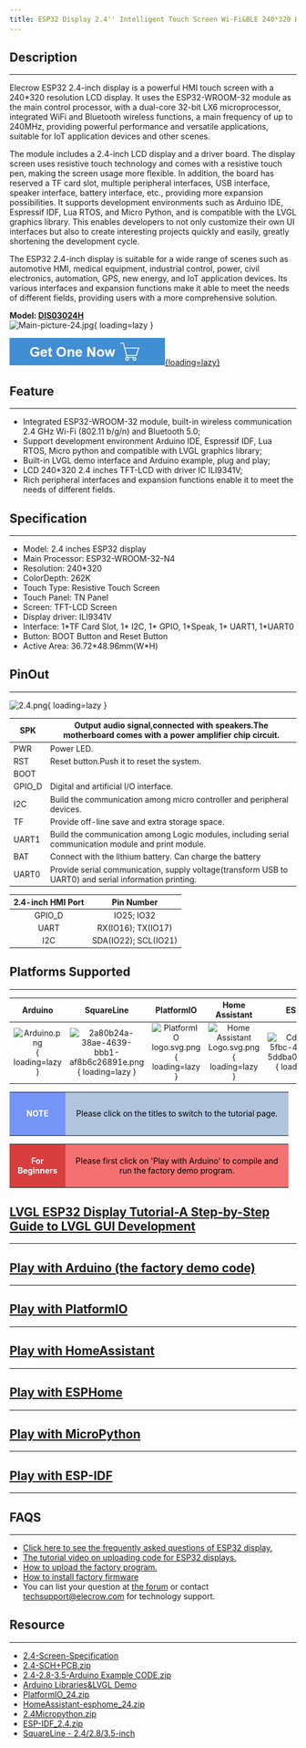 ```yaml
---
title: ESP32 Display 2.4'' Intelligent Touch Screen Wi-Fi&BLE 240*320 HMI Display
---
```


## Description
-----------

Elecrow ESP32 2.4-inch display is a powerful HMI touch screen with a 240\*320 resolution LCD display. It uses the ESP32-WROOM-32 module as the main control processor, with a dual-core 32-bit LX6 microprocessor, integrated WiFi and Bluetooth wireless functions, a main frequency of up to 240MHz, providing powerful performance and versatile applications, suitable for IoT application devices and other scenes.

The module includes a 2.4-inch LCD display and a driver board. The display screen uses resistive touch technology and comes with a resistive touch pen, making the screen usage more flexible. In addition, the board has reserved a TF card slot, multiple peripheral interfaces, USB interface, speaker interface, battery interface, etc., providing more expansion possibilities. It supports development environments such as Arduino IDE, Espressif IDF, Lua RTOS, and Micro Python, and is compatible with the LVGL graphics library. This enables developers to not only customize their own UI interfaces but also to create interesting projects quickly and easily, greatly shortening the development cycle.

The ESP32 2.4-inch display is suitable for a wide range of scenes such as automotive HMI, medical equipment, industrial control, power, civil electronics, automation, GPS, new energy, and IoT application devices. Its various interfaces and expansion functions make it able to meet the needs of different fields, providing users with a more comprehensive solution.

**Model: [DIS03024H](https://www.elecrow.com/esp32-display-2-4-inch-intelligent-spi-tft-lcd-touch-screen-hmi-display.html)**   
![Main-picture-24.jpg](https://wiki.elecrow.com/images/thumb/d/dc/Main-picture-24.jpg/400px-Main-picture-24.jpg){ loading=lazy }

[![Alt text](./assets/images/Get_one_now.png){loading=lazy}](https://www.elecrow.com/esp32-display-2-4-inch-intelligent-spi-tft-lcd-touch-screen-hmi-display.html "Title text")

## Feature
-------

- Integrated ESP32-WROOM-32 module, built-in wireless communication 2.4 GHz Wi-Fi (802.11 b/g/n) and Bluetooth 5.0;
- Support development environment Arduino IDE, Espressif IDF, Lua RTOS, Micro python and compatible with LVGL graphics library;
- Built-in LVGL demo interface and Arduino example, plug and play;
- LCD 240\*320 2.4 inches TFT-LCD with driver IC ILI9341V;
- Rich peripheral interfaces and expansion functions enable it to meet the needs of different fields.

## Specification
-------------

- Model: 2.4 inches ESP32 display
- Main Processor: ESP32-WROOM-32-N4
- Resolution: 240\*320
- ColorDepth: 262K
- Touch Type: Resistive Touch Screen
- Touch Panel: TN Panel
- Screen: TFT-LCD Screen
- Display driver: ILI9341V
- Interface: 1\*TF Card Slot, 1\* I2C, 1\* GPIO, 1\*Speak, 1\* UART1, 1\*UART0
- Button: BOOT Button and Reset Button
- Active Area: 36.72\*48.96mm(W\*H)

## PinOut
------

![2.4.png](https://wiki.elecrow.com/images/thumb/3/31/2.4.png/600px-2.4.png){ loading=lazy }

| SPK | Output audio signal,connected with speakers.The motherboard comes with a power amplifier chip circuit. |
|---|---|
| PWR | Power LED. |
| RST | Reset button.Push it to reset the system. |
| BOOT |  |
| GPIO\_D | Digital and artificial I/O interface. |
| I2C | Build the communication among micro controller and peripheral devices. |
| TF | Provide off-line save and extra storage space. |
| UART1 | Build the communication among Logic modules, including serial communication module and print module. |
| BAT | Connect with the lithium battery. Can charge the battery |
| UART0 | Provide serial communication, supply voltage(transform USB to UART0) and serial information printing. |

| **2.4-inch HMI Port** | **Pin Number** |
|:-:|:-:|
| GPIO\_D | IO25; IO32 |
| UART | RX(IO16); TX(IO17) |
| I2C | SDA(IO22); SCL(IO21) |

## Platforms Supported
-------------------

| **Arduino** | **SquareLine** | **PlatformIO** | **Home Assistant** | **ESPHome** | **MicroPython** | **ESP-IDF** |
|:-:|:-:|:-:|:-:|:-:|:-:|:-:|
| ![Arduino.png](https://wiki.elecrow.com/images/thumb/6/63/Arduino.png/150px-Arduino.png){ loading=lazy } | ![2a80b24a-38ae-4639-bbb1-af8b6c26891e.png](https://wiki.elecrow.com/images/thumb/9/9b/2a80b24a-38ae-4639-bbb1-af8b6c26891e.png/150px-2a80b24a-38ae-4639-bbb1-af8b6c26891e.png){ loading=lazy } | ![PlatformIO logo.svg.png](https://wiki.elecrow.com/images/thumb/8/82/PlatformIO_logo.svg.png/150px-PlatformIO_logo.svg.png){ loading=lazy } | ![Home Assistant Logo.svg.png](https://wiki.elecrow.com/images/thumb/0/08/Home_Assistant_Logo.svg.png/150px-Home_Assistant_Logo.svg.png){ loading=lazy } | ![Cd827929-5fbc-468f-be2a-5ddba0f92996.png](https://wiki.elecrow.com/images/thumb/3/3f/Cd827929-5fbc-468f-be2a-5ddba0f92996.png/150px-Cd827929-5fbc-468f-be2a-5ddba0f92996.png){ loading=lazy } | ![MicroPython new logo.svg.png](https://wiki.elecrow.com/images/thumb/c/c9/MicroPython_new_logo.svg.png/150px-MicroPython_new_logo.svg.png){ loading=lazy } | ![38b1d992-8f73-42bb-a922-318053d9042a.png](https://wiki.elecrow.com/images/thumb/5/5c/38b1d992-8f73-42bb-a922-318053d9042a.png/150px-38b1d992-8f73-42bb-a922-318053d9042a.png){ loading=lazy } |

<table>
    <tbody>
        <tr>
            <td style="text-align: center;height:5em;width:6em;background:#7595F8;color:white"><b>NOTE</b></td>
            <td style="text-align: center;background:#B0C4DE;color:black;width:27em">Please click on the titles to switch to the tutorial page.</td>
        </tr>
    </tbody>
</table>

<table>
    <tbody>
        <tr>
            <td style="text-align: center;height:5em;width:6em;background:#D83E3E;color:white"><b>For Beginners</b></td>
            <td style="text-align: center;background:#F57171;color:black;width:27em">Please first click on 'Play with Arduino' to compile and run the factory demo program.</td>
        </tr>
    </tbody>
</table>

## [LVGL ESP32 Display Tutorial-A Step-by-Step Guide to LVGL GUI Development](./Tutorials.md#lesson01-introducing-the-esp32-display-series-and-environment-configuration)
------------------------------

## [Play with Arduino (the factory demo code)](./2.4-inch-esp32-dispaly-arduino-tutorial.md)
---------------------------------------------------------------------------------------------------------------------------------

## [Play with PlatformIO](./2.4-inch-esp32-dispaly-platformio-tutorial.md)
---------------------------------------------------------------------------------------------------------------

## [Play with HomeAssistant](https://www.elecrow.com/download/product/ESP32_Display/2.4inch/HomeAssistant-esphome_24.zip)
----------------------------------------------------------------------------------------------------------------------

## [Play with ESPHome](./2.4-inch-esp32-dispaly-homeAssistant-tutorial.md)
---------------------------------------------------------------------------------------------------------------

## [Play with MicroPython](./esp32-display-24-inch-micropython-tutorial.md)
-----------------------------------------------------------------------------------------------------------------

## [Play with ESP-IDF](https://www.elecrow.com/download/product/ESP32_Display/2.4inch/ESP-IDF_2.4.zip)
---------------------------------------------------------------------------------------------------

## FAQS
----

- [Click here to see the frequently asked questions of ESP32 display.](https://forum.elecrow.com/discussion/492/esp-terminal-esp32-hmi-display-faqs)
- [The tutorial video on uploading code for ESP32 displays.](https://www.youtube.com/watch?v=EARkhr3ABEY)
- [How to upload the factory program.](https://forum.elecrow.com/discussion/495/how-to-upload-the-esp32-display-factory-program-by-arduino-ide)
- [How to install factory firmware](https://forum.elecrow.com/discussion/510/how-to-install-the-factory-demo-firmware-with-flash-download-tool/p1?new=1)
- You can list your question at [the forum](https://forum.elecrow.com/) or contact techsupport@elecrow.com for technology support.

## Resource
--------

- [2.4-Screen-Specification](https://www.elecrow.com/wiki/images/f/f2/QD241801_specification.pdf)
- [2.4-SCH+PCB.zip](https://wiki.elecrow.com/images/c/cf/DIS03024H-SCH%2BPCB.zip)
- [2.4-2.8-3.5-Arduino Example CODE.zip](https://www.elecrow.com/wiki/images/1/15/2.4-2.8-3.5-WIKI%E4%BB%A3%E7%A0%81.zip)
- [Arduino Libraries&amp;LVGL Demo](https://www.elecrow.com/download/product/ESP32_Display/2.4inch/Arduino_24.zip)
- [PlatformIO\_24.zip](https://www.elecrow.com/download/product/ESP32_Display/2.4inch/PlatformIO_24.zip)
- [HomeAssistant-esphome\_24.zip](https://www.elecrow.com/download/product/ESP32_Display/2.4inch/HomeAssistant-esphome_24.zip)
- [2.4Micropython.zip](https://www.elecrow.com/download/product/ESP32_Display/2.4inch/2.4Micropython.zip)
- [ESP-IDF\_2.4.zip](https://www.elecrow.com/download/product/ESP32_Display/2.4inch/ESP-IDF_2.4.zip)
- [SquareLine - 2.4/2.8/3.5-inch](https://youtu.be/Ls0uLyeAgiw)